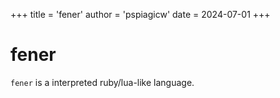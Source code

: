 +++
title = 'fener'
author = 'pspiagicw'
date = 2024-07-01
+++

# fener

`fener` is a interpreted ruby/lua-like language.

